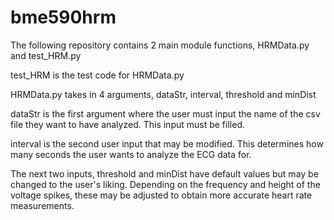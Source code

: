 # bme590hrm

The following repository contains 2 main module functions, HRMData.py and test_HRM.py

test_HRM is the test code for HRMData.py

HRMData.py takes in 4 arguments, dataStr, interval, threshold and minDist

dataStr is the first argument where the user must input the name of the csv file they want to have analyzed. This input must be filled.

interval is the second user input that may be modified. This determines how many seconds the user wants to analyze the ECG data for.

The next two inputs, threshold and minDist have default values but may be changed to the user's liking. Depending on the frequency and height of the voltage spikes, these may be adjusted to obtain more accurate heart rate measurements.
